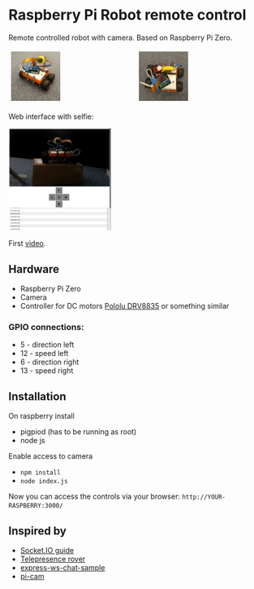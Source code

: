# Raspberry Pi Robot remote control
Remote controlled robot with camera. Based on Raspberry Pi Zero. 

<div style="display: flex;">
  <div style="flex: 50%; padding: 5px;">  
    <img src="doc/rover-1.jpg" width="40%"/>
  </div>
  <div style="flex: 50%; padding: 5px;">  
    <img src="doc/rover-2.jpg" width="40%"/>
  </div>
</div>

Web interface with selfie:

<img src="doc/rover-selfie.jpg" width="40%"/>

First [video](https://www.youtube.com/watch?v=cPwS0mua0V8).

## Hardware 
* Raspberry Pi Zero
* Camera
* Controller for DC motors [Pololu DRV8835](https://www.pololu.com/product/2753) or something similar

### GPIO connections:
* 5 - direction left
* 12 - speed left
* 6 - direction right
* 13 - speed right


## Installation
On raspberry install 
* pigpiod (has to be running as root)
* node js

Enable access to camera

* `npm install`
* `node index.js`

Now you can access the controls via your browser:
`http://YOUR-RASPBERRY:3000/`



## Inspired by
* [Socket.IO guide](http://socket.io/get-started/chat/) 
* [Telepresence rover](https://github.com/shimniok/bot-thoughts-blog/tree/master/RPiTeleRover)
* [express-ws-chat-sample](https://github.com/y-temp4/express-ws-chat-sample)
* [pi-cam](https://github.com/pimterry/pi-cam)
